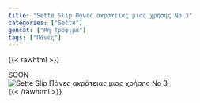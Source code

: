 ```yaml
---
title: "Sette Slip Πάνες ακράτειας μιας χρήσης No 3"
categories: ["Sette"]
gencat: ["Μη Τρόφιμα"]
tags: ["Πάνες"]
---
```

{{< rawhtml >}}

<div class="sload437"><div class="product">SOON<br><div class="pimg"><img alt="Sette Slip Πάνες ακράτειας μιας χρήσης No 3" title="Sette Slip Πάνες ακράτειας μιας χρήσης No 3" src="/media/images/sette-slip-panes-akrateias-mias-xrhshs-no-3.jpg"></div></div></div>
{{< /rawhtml >}}


